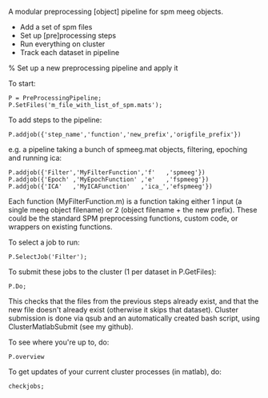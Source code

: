 A modular preprocessing [object] pipeline for spm meeg objects.


- Add a set of spm files
- Set up [pre]processing steps
- Run everything on cluster 
- Track each dataset in pipeline


% Set up a new preprocessing pipeline and apply it


To start:
```
P = PreProcessingPipeline; 
P.SetFiles('m_file_with_list_of_spm.mats');
```

To add steps to the pipeline:
```
P.addjob({'step_name','function','new_prefix','origfile_prefix'})
```

e.g. a pipeline taking a bunch of spmeeg.mat objects, filtering, epoching and running ica:

```
P.addjob({'Filter','MyFilterFunction','f'   ,'spmeeg'})
P.addjob({'Epoch' ,'MyEpochFunction' ,'e'   ,'fspmeeg'})
P.addjob({'ICA'   ,'MyICAFunction'   ,'ica_','efspmeeg'})
```

Each function (MyFilterFunction.m) is a function taking either 1 input (a single meeg object filename) or 2 (object filename + the new prefix).
These could be the standard SPM preprocessing functions, custom code, or wrappers on existing functions.

To select a job to run:
```
P.SelectJob('Filter');
```
To submit these jobs to the cluster (1 per dataset in P.GetFiles):
```
P.Do;
```
This checks that the files from the previous steps already exist, and that the new file doesn't already exist (otherwise it skips that dataset).
Cluster submission is done via qsub and an automatically created bash script, using ClusterMatlabSubmit (see my github).

To see where you're up to, do:
```
P.overview
```
To get updates of your current cluster processes (in matlab), do:
```
checkjobs;
```
